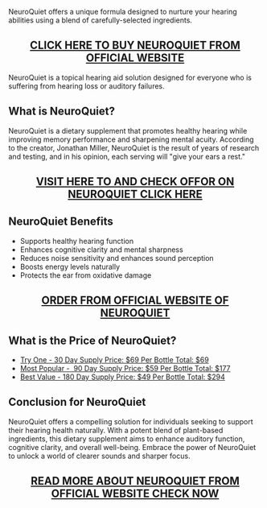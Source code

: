 <p>NeuroQuiet offers a unique formula designed to nurture your hearing abilities using a blend of carefully-selected ingredients.</p>
<h2 style="text-align: center;"><a href="https://sale365day.com/get-neuroquiet">CLICK HERE TO BUY NEUROQUIET FROM OFFICIAL WEBSITE</a></h2>
<p>NeuroQuiet is a topical hearing aid solution designed for everyone who is suffering from hearing loss or auditory failures.</p>
<h2 style="text-align: left;">What is NeuroQuiet?</h2>
<p style="text-align: left;">NeuroQuiet is a dietary supplement that promotes healthy hearing while improving memory performance and sharpening mental acuity. According to the creator, Jonathan Miller, NeuroQuiet is the result of years of research and testing, and in his opinion, each serving will "give your ears a rest."</p>
<h2 style="text-align: center;"><a href="https://sale365day.com/get-neuroquiet">VISIT HERE TO AND CHECK OFFOR ON NEUROQUIET CLICK HERE</a></h2>
<h2 style="text-align: left;">NeuroQuiet Benefits</h2>
<ul style="text-align: left;">
<li style="text-align: left;">Supports healthy hearing function</li>
<li style="text-align: left;">Enhances cognitive clarity and mental sharpness</li>
<li style="text-align: left;">Reduces noise sensitivity and enhances sound perception</li>
<li style="text-align: left;">Boosts energy levels naturally</li>
<li style="text-align: left;">Protects the ear from oxidative damage</li>
</ul>
<h2 style="text-align: center;"><a href="https://sale365day.com/get-neuroquiet">ORDER FROM OFFICIAL WEBSITE OF NEUROQUIET</a></h2>
<h2 style="text-align: left;">What is the Price of NeuroQuiet?</h2>
<ul style="text-align: left;">
<li><a href="https://sale365day.com/get-neuroquiet">Try One - 30 Day Supply Price: $69 Per Bottle Total: $69</a></li>
<li><a href="https://sale365day.com/get-neuroquiet">Most Popular -&nbsp; 90 Day Supply Price: $59 Per Bottle Total: $177</a></li>
<li><a href="https://sale365day.com/get-neuroquiet">Best Value - 180 Day Supply Price: $49 Per Bottle Total: $294</a></li>
</ul>
<h2 style="text-align: left;">Conclusion for NeuroQuiet</h2>
<p style="text-align: left;">NeuroQuiet offers a compelling solution for individuals seeking to support their hearing health naturally. With a potent blend of plant-based ingredients, this dietary supplement aims to enhance auditory function, cognitive clarity, and overall well-being. Embrace the power of NeuroQuiet to unlock a world of clearer sounds and sharper focus.</p>
<h2 style="text-align: center;"><a href="https://sale365day.com/get-neuroquiet">READ MORE ABOUT NEUROQUIET FROM OFFICIAL WEBSITE CHECK NOW</a></h2>

